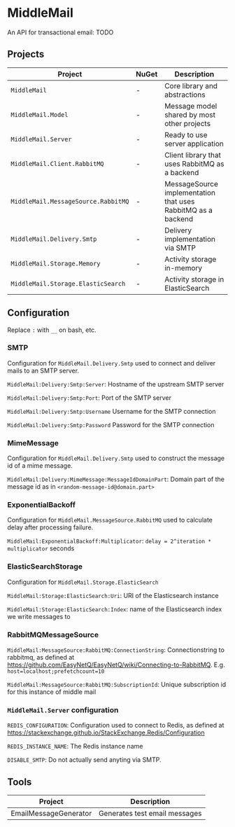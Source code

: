 # MiddleMail

An API for transactional email: TODO

## Projects

| Project                               | NuGet     | Description |
|  -----------------------------------  |  -------  |  -----------------------------------------------------------  |
| `MiddleMail`                          | -         | Core library and abstractions                                 |
| `MiddleMail.Model`                    | -         | Message model shared by most other projects                   |
| `MiddleMail.Server`                   | -         | Ready to use server application                               |
| `MiddleMail.Client.RabbitMQ`          | -         | Client library that uses RabbitMQ as a backend                |
| `MiddleMail.MessageSource.RabbitMQ`   | -         | MessageSource implementation that uses RabbitMQ as a backend  |
| `MiddleMail.Delivery.Smtp`            | -         | Delivery implementation via SMTP                              |
| `MiddleMail.Storage.Memory`           | -         | Activity storage in-memory                                    |
| `MiddleMail.Storage.ElasticSearch`    | -         | Activity storage in ElasticSearch                             |

## Configuration

Replace `:` with `__` on bash, etc.

### SMTP

Configuration for `MiddleMail.Delivery.Smtp` used to connect and deliver mails to an SMTP server.

`MiddleMail:Delivery:Smtp:Server`: Hostname of the upstream SMTP server

`MiddleMail:Delivery:Smtp:Port`: Port of the SMTP server

`MiddleMail:Delivery:Smtp:Username` Username for the SMTP connection

`MiddleMail:Delivery:Smtp:Password` Password for the SMTP connection

### MimeMessage

Configuration for `MiddleMail.Delivery.Smtp` used to construct the message id of a mime message.

`MiddleMail:Delivery:MimeMessage:MessageIdDomainPart`: Domain part of the message id as in `<random-message-id@domain.part>`

### ExponentialBackoff

Configuration for `MiddleMail.MessageSource.RabbitMQ` used to calculate delay after processing failure.

`MiddleMail:ExponentialBackoff:Multiplicator`: `delay = 2^iteration * multiplicator` seconds

### ElasticSearchStorage

Configuration for `MiddleMail.Storage.ElasticSearch` 

`MiddleMail:Storage:ElasticSearch:Uri`: URI of the Elasticsearch instance

`MiddleMail:Storage:ElasticSearch:Index`: name of the Elasticsearch index we write messages to

### RabbitMQMessageSource

`MiddleMail:MessageSource:RabbitMQ:ConnectionString`: Connectionstring to rabbitmq, as defined at https://github.com/EasyNetQ/EasyNetQ/wiki/Connecting-to-RabbitMQ. E.g. `host=localhost;prefetchcount=10`

`MiddleMail:MessageSource:RabbitMQ:SubscriptionId`: Unique subscription id for this instance of middle mail

### `MiddleMail.Server` configuration

`REDIS_CONFIGURATION`: Configuration used to connect to Redis, as defined at https://stackexchange.github.io/StackExchange.Redis/Configuration

`REDIS_INSTANCE_NAME`: The Redis instance name

`DISABLE_SMTP`: Do not actually send anyting via SMTP.

## Tools

| Project               | Description                    |
| --------------------- | ------------------------------ |
| EmailMessageGenerator | Generates test email messages  |

